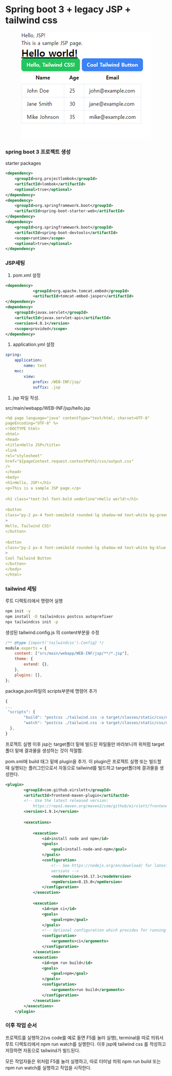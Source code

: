 # Spring boot 3 + legacy JSP + tailwind css

<div style="text-align: center;">
    <img src="images/image.png" alt="wow">
</div>

### spring boot 3 프로젝트 생성

starter packages

```xml
<dependency>
	<groupId>org.projectlombok</groupId>
	<artifactId>lombok</artifactId>
	<optional>true</optional>
</dependency>
<dependency>
	<groupId>org.springframework.boot</groupId>
	<artifactId>spring-boot-starter-web</artifactId>
</dependency>
<dependency>
	<groupId>org.springframework.boot</groupId>
	<artifactId>spring-boot-devtools</artifactId>
	<scope>runtime</scope>
	<optional>true</optional>
</dependency>
```

### JSP세팅

1. pom.xml 설정

```xml
<dependency>
			<groupId>org.apache.tomcat.embed</groupId>
			<artifactId>tomcat-embed-jasper</artifactId>
</dependency>
<dependency>
	<groupId>javax.servlet</groupId>
	<artifactId>javax.servlet-api</artifactId>
	<version>4.0.1</version>
	<scope>provided</scope>
</dependency>
```

1. application.yml 설정

```yaml
spring:
    application:
        name: test
    mvc:
        view:
            prefix: /WEB-INF/jsp/
            suffix: .jsp
```

1. jsp 파일 작성.

src/main/webapp/WEB-INF/jsp/hello.jsp

```yaml
<%@ page language="java" contentType="text/html; charset=UTF-8"
pageEncoding="UTF-8" %>
<!DOCTYPE html>
<html>
<head>
<title>Hello JSP</title>
<link
rel="stylesheet"
href="${pageContext.request.contextPath}/css/output.css"
/>
</head>
<body>
<h1>Hello, JSP!</h1>
<p>This is a sample JSP page.</p>

<h1 class="text-3xl font-bold underline">Hello world!</h1>

<button
class="py-2 px-4 font-semibold rounded-lg shadow-md text-white bg-green-500 hover:bg-green-700"
>
Hello, Tailwind CSS!
</button>

<button
class="py-2 px-4 font-semibold rounded-lg shadow-md text-white bg-blue-500 hover:bg-blue-700"
>
Cool Tailwind Button
</button>
</body>
</html>
```

### tailwind 세팅

루트 디렉토리에서 명령어 실행

```bash
npm init -y
npm install -D tailwindcss postcss autoprefixer
npx tailwindcss init -p
```

생성된 tailwind.config.js 의 content부분을 수정

```jsx
/** @type {import('tailwindcss').Config} */
module.exports = {
    content: ["src/main/webapp/WEB-INF/jsp/**/*.jsp"],
    theme: {
        extend: {},
    },
    plugins: [],
};
```

package.json파일의 scripts부분에 명령어 추가

```jsx
{
...
 "scripts": {
        "build": "postcss ./tailwind.css -o target/classes/static/css/output.css",
        "watch": "postcss ./tailwind.css -o target/classes/static/css/output.css --watch"
  },
}
```

프로젝트 실행 이후 jsp는 target폴더 밑에 빌드된 파일들만 바라보니까 위처럼 target폴더 밑에 결과물을 생성하는 것이 적절함.

pom.xml에 build 태그 밑에 plugin을 추가. 이 plugin은 프로젝트 실행 또는 빌드할 때 실행되는 플러그인으로서 자동으로 tailwind를 빌드하고 target폴더에 결과물을 생성한다.

```xml
<plugin>
		<groupId>com.github.eirslett</groupId>
		<artifactId>frontend-maven-plugin</artifactId>
		<!-- Use the latest released version:
    		https://repo1.maven.org/maven2/com/github/eirslett/frontend-maven-plugin/ -->
		<version>1.9.1</version>

		<executions>

			<execution>
				<id>install node and npm</id>
				<goals>
					<goal>install-node-and-npm</goal>
				</goals>
				<configuration>
					<!-- See https://nodejs.org/en/download/ for latest node and npm (lts)
					versions -->
					<nodeVersion>v16.17.1</nodeVersion>
					<npmVersion>8.15.0</npmVersion>
				</configuration>
			</execution>

			<execution>
				<id>npm ci</id>
				<goals>
					<goal>npm</goal>
				</goals>
				<!-- Optional configuration which provides for running any npm command -->
				<configuration>
					<arguments>ci</arguments>
				</configuration>
			</execution>
			<execution>
				<id>npm run build</id>
				<goals>
					<goal>npm</goal>
				</goals>
				<configuration>
					<arguments>run build</arguments>
				</configuration>
			</execution>
		</executions>
	</plugin>
```

### 이후 작업 순서

프로젝트를 실행하고(vs code를 예로 들면 F5를 눌러 실행), terminal을 따로 띄워서 루트 디렉토리에서 npm run watch를 실행한다. 이후 jsp에 tailwind css 를 작성하고 저장하면 자동으로 tailwind가 빌드된다.

모든 작업자들은 위처럼 F5를 눌러 실행하고, 따로 터미널 띄워 npm run build 또는 npm run watch를 실행하고 작업을 시작한다.
